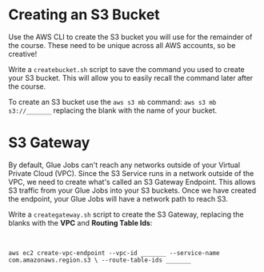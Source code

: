 
# Creating an S3 Bucket

Use the AWS CLI to create the S3 bucket you will use for the remainder of the course. These need to be unique across all AWS accounts, so be creative!

Write a `createbucket.sh` script to save the command you used to create your S3 bucket. This will allow you to easily recall the command later after the course.


To create an S3 bucket use the `aws s3 mb` command: `aws s3 mb s3://_______` replacing the blank with the name of your bucket. 

# S3 Gateway

By default, Glue Jobs can't reach any networks outside of your Virtual Private Cloud (VPC). Since the S3 Service runs in a network outside of the VPC, we need to create what's called an S3 Gateway Endpoint. This allows S3 traffic from your Glue Jobs into your S3 buckets. Once we have created the endpoint, your Glue Jobs will have a network path to reach S3.


Write a `creategateway.sh` script to create the S3 Gateway, replacing the blanks with the **VPC** and **Routing Table Ids**:

<br data-md>

`aws ec2 create-vpc-endpoint --vpc-id _______ --service-name com.amazonaws.region.s3 \
  --route-table-ids _______`




